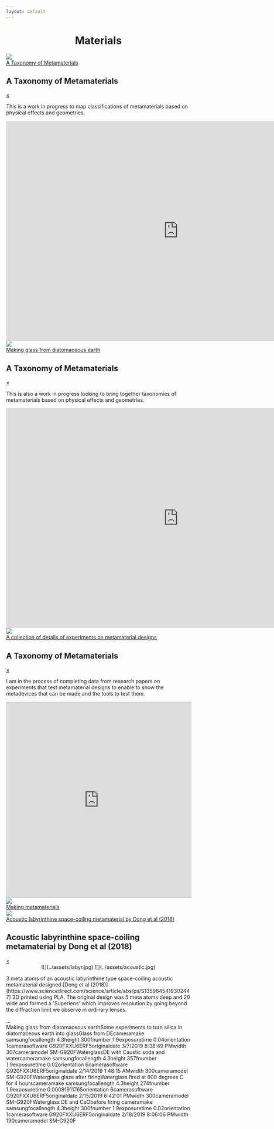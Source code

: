 ```yaml
---
layout: default
---
```



# <center>Materials</center>

<div class="containerx"><a href="#mms1"><img src="assets/taxonomythumb.jpg" class="imagex"><div class="overlayx">A Taxonomy of Metamaterials</div></a></div>

<div id="mms1" class="overlay">
<div class="popup">
  <h2>A Taxonomy of Metamaterials</h2>
  <a class="close" href="#">&times;</a>
  <div class="content">

  This is a work in progress to map classifications of metamaterials based on physical effects and geometries.

  <iframe
    src="https://embed.kumu.io/714c3ea8325f9f79049f05f1daddf434"
    width="940" height="600" frameborder="0"></iframe>

</div>
</div>
</div>


<div class="containerx"><a href="#mms1"><img src="assets/taxonomy.jpg" class="imagex"><div class="overlayx">Making glass from diatomaceous earth</div></a></div>

<div id="mms1" class="overlay">
<div class="popup">
  <h2>A Taxonomy of Metamaterials</h2>
  <a class="close" href="#">&times;</a>
  <div class="content">

  This is also a work in progress looking to bring together taxonomies of metamaterials based on physical effects and geometries.

  <iframe
    src="https://embed.kumu.io/6825075ec137d3c33b229bcb12321379"
    width="940" height="600" frameborder="0"></iframe>

</div>
</div>
</div>


<div class="containerx"><a href="#mms2"><img src="sphereshadow.png" class="imagex"><div class="overlayx">A collection of details of experiments on metamaterial designs</div></a></div>

<div id="mms2" class="overlay">
<div class="popup">
  <h2>A Taxonomy of Metamaterials</h2>
  <a class="close" href="#">&times;</a>
  <div class="content">

I am in the process of completing data from research papers on experiments that test metamaterial designs to enable to show the metadevices that can be made and the tools to test them.

<iframe class="airtable-embed" src="https://airtable.com/embed/shr8y8TN7JjYMJomL?backgroundColor=red&viewControls=on" frameborder="0" onmousewheel="" width="100%" height="533" style="background: transparent; border: 1px solid #ccc;"></iframe>
</div>
</div>
</div>



<div class="containerx"><a href="makingmetamaterials"><img src="assets/labyrthumb.jpg" class="imagex"><div class="overlayx">Making metamaterials</div></a></div>


<div class="containerx"><a href="#popup4"><img src="assets/labyrthumb.jpg" class="imagex"><div class="overlayx">Acoustic labyrinthine space-coiling metamaterial by Dong et al (2018)</div></a></div>

<div id="popup4" class="overlay">
<div class="popup">
  <h2>Acoustic labyrinthine space-coiling metamaterial by Dong et al (2018)</h2><a class="close" href="#">&times;</a>
  <div class="content">
  <center>![](../assets/labyr.jpg) ![](../assets/acoustic.jpg)</center><p>
  3 meta atoms of an acoustic labyrinthine type space-coiling acoustic metamaterial designed [Dong et al (2018)](https://www.sciencedirect.com/science/article/abs/pii/S1359645419302447) 3D printed using PLA. The original design was 5 meta atoms deep and 20 wide and formed a 'Superlens' which improves resolution by going beyond the diffraction limit we observe in ordinary lenses.
</div>
</div>
</div>

<div id="cp_widget_ce69dd7f-bafd-45ed-b427-b873f315d076">...</div><script type="text/javascript">
var cpo = []; cpo["_object"] ="cp_widget_ce69dd7f-bafd-45ed-b427-b873f315d076"; cpo["_fid"] = "AsIAfnO2WkaU";
var _cpmp = _cpmp || []; _cpmp.push(cpo);
(function() { var cp = document.createElement("script"); cp.type = "text/javascript";
cp.async = true; cp.src = "//www.cincopa.com/media-platform/runtime/libasync.js";
var c = document.getElementsByTagName("script")[0];
c.parentNode.insertBefore(cp, c); })(); </script><noscript><span>Making glass from diatomaceous earth</span><span>Some experiments to turn silica in diatomaceous earth into glass</span><span>Glass from DE</span><span>cameramake</span><span> samsung</span><span>focallength</span><span> 4.3</span><span>height</span><span> 300</span><span>fnumber</span><span> 1.9</span><span>exposuretime</span><span> 0.04</span><span>orientation</span><span> 1</span><span>camerasoftware</span><span> G920FXXU6ERF5</span><span>originaldate</span><span> 3/7/2019 8:38:49 PM</span><span>width</span><span> 307</span><span>cameramodel</span><span> SM-G920F</span><span>Waterglass</span><span>DE with Caustic soda and water</span><span>cameramake</span><span> samsung</span><span>focallength</span><span> 4.3</span><span>height</span><span> 357</span><span>fnumber</span><span> 1.9</span><span>exposuretime</span><span> 0.02</span><span>orientation</span><span> 6</span><span>camerasoftware</span><span> G920FXXU6ERF5</span><span>originaldate</span><span> 2/14/2019 1:48:15 AM</span><span>width</span><span> 300</span><span>cameramodel</span><span> SM-G920F</span><span>Waterglass glaze after firing</span><span>Waterglass fired at 800 degrees C for 4 hours</span><span>cameramake</span><span> samsung</span><span>focallength</span><span> 4.3</span><span>height</span><span> 274</span><span>fnumber</span><span> 1.9</span><span>exposuretime</span><span> 0.00091911765</span><span>orientation</span><span> 6</span><span>camerasoftware</span><span> G920FXXU6ERF5</span><span>originaldate</span><span> 2/15/2019 6:42:01 PM</span><span>width</span><span> 300</span><span>cameramodel</span><span> SM-G920F</span><span>Waterglass DE and CaO</span><span>before firing </span><span>cameramake</span><span> samsung</span><span>focallength</span><span> 4.3</span><span>height</span><span> 300</span><span>fnumber</span><span> 1.9</span><span>exposuretime</span><span> 0.02</span><span>orientation</span><span> 1</span><span>camerasoftware</span><span> G920FXXU6ERF5</span><span>originaldate</span><span> 2/18/2019 8:06:06 PM</span><span>width</span><span> 190</span><span>cameramodel</span><span> SM-G920F</span></noscript>
